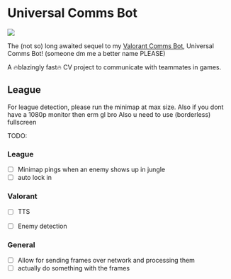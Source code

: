 # Universal Comms Bot
![](https://hackatime-badge.hackclub.com/U0786TENDM5/universal_comms_bot)

The (not so) long awaited sequel to my [Valorant Comms Bot](https://github.com/CattoYT/ValorantCommsBot), Universal Comms Bot! (someone dm me a better name PLEASE)

A :fire:blazingly fast:fire: CV project to communicate with teammates in games.


## League
For league detection, please run the minimap at max size. Also if you dont have a 1080p monitor then erm gl bro
Also u need to use (borderless) fullscreen

TODO:
    
### League  
- [ ] Minimap pings when an enemy shows up in jungle
- [ ] auto lock in

### Valorant
- [ ] TTS
- [ ] Enemy detection


### General  
- [ ] Allow for sending frames over network and processing them
- [ ] actually do something with the frames